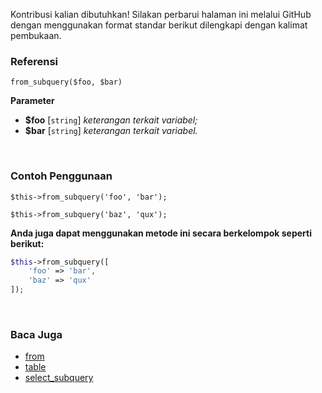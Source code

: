 Kontribusi kalian dibutuhkan!
Silakan perbarui halaman ini melalui GitHub dengan menggunakan format standar berikut dilengkapi dengan kalimat pembukaan.

### Referensi
`from_subquery($foo, $bar)`

**Parameter**
* **$foo** [`string`] *keterangan terkait variabel;*
* **$bar** [`string`] *keterangan terkait variabel.*

&nbsp;

### Contoh Penggunaan
`$this->from_subquery('foo', 'bar');`

`$this->from_subquery('baz', 'qux');`

**Anda juga dapat menggunakan metode ini secara berkelompok seperti berikut:**
```php
$this->from_subquery([
    'foo' => 'bar',
    'baz' => 'qux'
]);
```

&nbsp;

### Baca Juga
* [from](./from)
* [table](./table)
* [select_subquery](./select_subquery)

